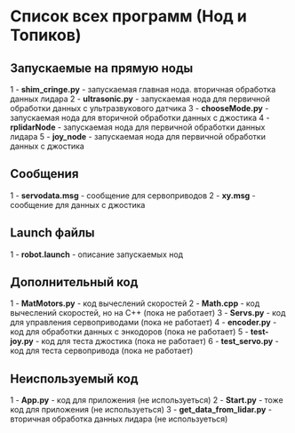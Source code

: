 # Список всех программ (Нод и Топиков)

## Запускаемые на прямую ноды
1 - **shim_cringe.py** - запускаемая главная нода. вторичная обработка данных лидара
2 - **ultrasonic.py** - запускаемая нода для первичной обработки данных с ультразвукового датчика
3 - **chooseMode.py** - запускаемая нода для вторичной обработки данных с джостика
4 - **rplidarNode** - запускаемая нода для первичной обработки данных лидара
5 - **joy_node** - запускаемая нода для первичной обработки данных с джостика

## Сообщения
1 - **servodata.msg** - сообщение для сервоприводов
2 - **xy.msg** - сообщение для данных с джостика

## Launch файлы
1 - **robot.launch** - описание запускаемых нод

## Дополнительный код
1 - **MatMotors.py** - код вычеслений скоростей
2 - **Math.cpp** - код вычеслений скоростей, но на C++ (пока не работает)
3 - **Servs.py** - код для управления сервоприводами (пока не работает)
4 - **encoder.py** - код для обработки данных с энкодоров (пока не работает)
5 - **test-joy.py** - код для теста джостика (пока не работает)
6 - **test_servo.py** - код для теста сервопривода (пока не работает)

## Неиспользуемый код
1 - **App.py** - код для приложения (не используеться)
2 - **Start.py** - тоже код для приложения (не используеться)
3 - **get_data_from_lidar.py** - вторичная обработка данных лидара (не используеться)